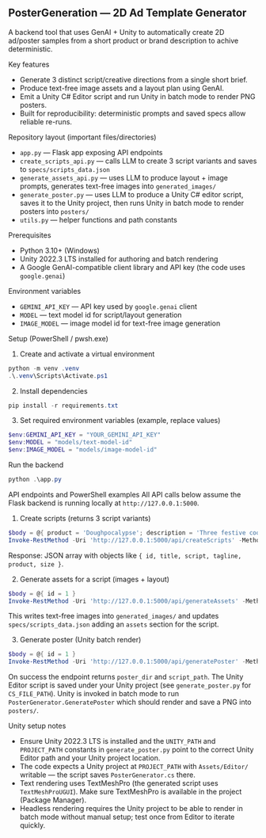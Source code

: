 ## PosterGeneration — 2D Ad Template Generator

A backend tool that uses GenAI + Unity to automatically create 2D ad/poster samples from a short product or brand description to achive deterministic.

Key features
- Generate 3 distinct script/creative directions from a single short brief.
- Produce text-free image assets and a layout plan using GenAI.
- Emit a Unity C# Editor script and run Unity in batch mode to render PNG posters.
- Built for reproducibility: deterministic prompts and saved specs allow reliable re-runs.

Repository layout (important files/directories)
- `app.py` — Flask app exposing API endpoints
- `create_scripts_api.py` — calls LLM to create 3 script variants and saves to `specs/scripts_data.json`
- `generate_assets_api.py` — uses LLM to produce layout + image prompts, generates text-free images into `generated_images/`
- `generate_poster.py` — uses LLM to produce a Unity C# editor script, saves it to the Unity project, then runs Unity in batch mode to render posters into `posters/`
- `utils.py` — helper functions and path constants


Prerequisites
- Python 3.10+ (Windows)
- Unity 2022.3 LTS installed for authoring and batch rendering
- A Google GenAI-compatible client library and API key (the code uses `google.genai`)

Environment variables
- `GEMINI_API_KEY` — API key used by `google.genai` client
- `MODEL` — text model id for script/layout generation
- `IMAGE_MODEL` — image model id for text-free image generation

Setup (PowerShell / pwsh.exe)
1. Create and activate a virtual environment

```powershell
python -m venv .venv
.\.venv\Scripts\Activate.ps1
```

2. Install dependencies

```powershell
pip install -r requirements.txt
```

3. Set required environment variables (example, replace values)

```powershell
$env:GEMINI_API_KEY = "YOUR_GEMINI_API_KEY"
$env:MODEL = "models/text-model-id"
$env:IMAGE_MODEL = "models/image-model-id"
```

Run the backend

```powershell
python .\app.py
```

API endpoints and PowerShell examples
All API calls below assume the Flask backend is running locally at `http://127.0.0.1:5000`.

1) Create scripts (returns 3 script variants)

```powershell
$body = @{ product = 'Doughpocalypse'; description = 'Three festive cookie flavors'; size = '1080x1350' }
Invoke-RestMethod -Uri 'http://127.0.0.1:5000/api/createScripts' -Method Post -ContentType 'application/json' -Body ($body | ConvertTo-Json)
```

Response: JSON array with objects like `{ id, title, script, tagline, product, size }`.

2) Generate assets for a script (images + layout)

```powershell
$body = @{ id = 1 }
Invoke-RestMethod -Uri 'http://127.0.0.1:5000/api/generateAssets' -Method Post -ContentType 'application/json' -Body ($body | ConvertTo-Json)
```

This writes text-free images into `generated_images/` and updates `specs/scripts_data.json` adding an `assets` section for the script.

3) Generate poster (Unity batch render)

```powershell
$body = @{ id = 1 }
Invoke-RestMethod -Uri 'http://127.0.0.1:5000/api/generatePoster' -Method Post -ContentType 'application/json' -Body ($body | ConvertTo-Json)
```

On success the endpoint returns `poster_dir` and `script_path`. The Unity Editor script is saved under your Unity project (see `generate_poster.py` for `CS_FILE_PATH`). Unity is invoked in batch mode to run `PosterGenerator.GeneratePoster` which should render and save a PNG into `posters/`.

Unity setup notes
- Ensure Unity 2022.3 LTS is installed and the `UNITY_PATH` and `PROJECT_PATH` constants in `generate_poster.py` point to the correct Unity Editor path and your Unity project location.
- The code expects a Unity project at `PROJECT_PATH` with `Assets/Editor/` writable — the script saves `PosterGenerator.cs` there.
- Text rendering uses TextMeshPro (the generated script uses `TextMeshProUGUI`). Make sure TextMeshPro is available in the project (Package Manager).
- Headless rendering requires the Unity project to be able to render in batch mode without manual setup; test once from Editor to iterate quickly.

